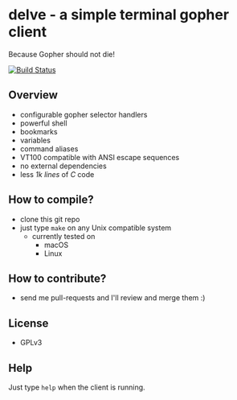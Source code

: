 # delve - a simple terminal gopher client
Because Gopher should not die!

[![Build Status](https://travis-ci.org/kieselsteini/delve.svg?branch=master)](https://travis-ci.org/kieselsteini/delve)

## Overview
- configurable gopher selector handlers
- powerful shell
- bookmarks
- variables
- command aliases
- VT100 compatible with ANSI escape sequences
- no external dependencies
- less *1k lines* of *C* code

## How to compile?
- clone this git repo
- just type `make` on any Unix compatible system
	- currently tested on
		- macOS
		- Linux

## How to contribute?
- send me pull-requests and I'll review and merge them :)

## License
- GPLv3

## Help
Just type `help` when the client is running.
